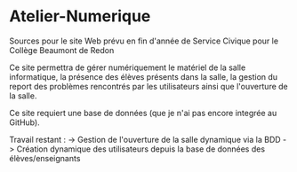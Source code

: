 # Atelier-Numerique
Sources pour le site Web prévu en fin d'année de Service Civique pour le Collège Beaumont de Redon

Ce site permettra de gérer numériquement le matériel de la salle informatique, la présence des élèves présents dans la salle,
la gestion du report des problèmes rencontrés par les utilisateurs ainsi que l'ouverture de la salle.

Ce site requiert une base de données (que je n'ai pas encore integrée au GitHub).

Travail restant  :
  -> Gestion de l'ouverture de la salle dynamique via la BDD
  -> Création dynamique des utilisateurs depuis la base de données des élèves/enseignants
  
  
